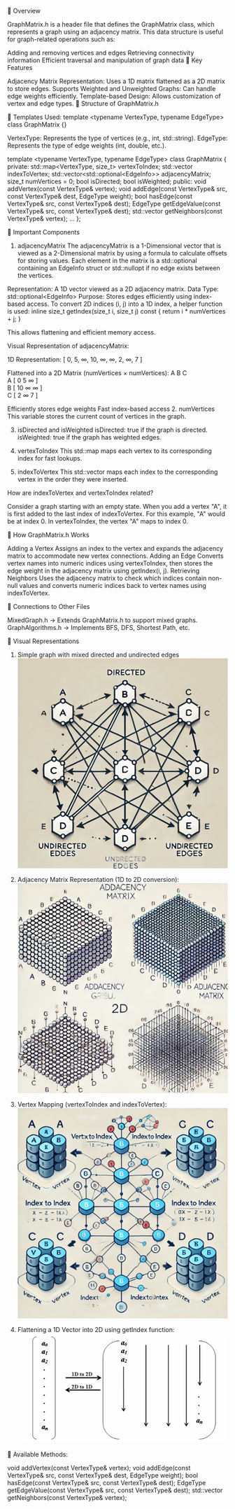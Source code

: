 📌 Overview

GraphMatrix.h is a header file that defines the GraphMatrix class, which represents a graph using an adjacency matrix. This data structure is useful for graph-related operations such as:

Adding and removing vertices and edges
Retrieving connectivity information
Efficient traversal and manipulation of graph data
🔹 Key Features

Adjacency Matrix Representation: Uses a 1D matrix flattened as a 2D matrix to store edges.
Supports Weighted and Unweighted Graphs: Can handle edge weights efficiently.
Template-based Design: Allows customization of vertex and edge types.
📌 Structure of GraphMatrix.h

🔹 Templates Used: 
template <typename VertexType, typename EdgeType>
class GraphMatrix {}

VertexType: Represents the type of vertices (e.g., int, std::string).
EdgeType: Represents the type of edge weights (int, double, etc.).

template <typename VertexType, typename EdgeType>
class GraphMatrix {
private:
    std::map<VertexType, size_t> vertexToIndex;
    std::vector<VertexType> indexToVertex;
    std::vector<std::optional<EdgeInfo<EdgeType>>> adjacencyMatrix;
    size_t numVertices = 0;
    bool isDirected;
    bool isWeighted;
public:
    void addVertex(const VertexType& vertex);
    void addEdge(const VertexType& src, const VertexType& dest, EdgeType weight);
    bool hasEdge(const VertexType& src, const VertexType& dest);
    EdgeType getEdgeValue(const VertexType& src, const VertexType& dest);
    std::vector<VertexType> getNeighbors(const VertexType& vertex);
    ...
};

🔹 Important Components

1. adjacencyMatrix
The adjacencyMatrix is a 1-Dimensional vector that is viewed as a 2-Dimensional matrix by using a formula to calculate offsets for storing values. Each element in the matrix is a std::optional containing an EdgeInfo struct or std::nullopt if no edge exists between the vertices.

Representation: A 1D vector viewed as a 2D adjacency matrix.
Data Type: std::optional<EdgeInfo<EdgeType>>
Purpose: Stores edges efficiently using index-based access.
To convert 2D indices (i, j) into a 1D index, a helper function is used:
inline size_t getIndex(size_t i, size_t j) const {
    return i * numVertices + j;
}

This allows flattening and efficient memory access.

Visual Representation of adjacencyMatrix:

1D Representation:
[ 0,  5, ∞, 10,  ∞, ∞, 2,  ∞, 7 ]

Flattened into a 2D Matrix (numVertices × numVertices):
   A   B   C  
A [ 0   5   ∞ ]  
B [ 10  ∞   ∞ ]  
C [ 2   ∞   7 ]  

Efficiently stores edge weights
Fast index-based access
2. numVertices
This variable stores the current count of vertices in the graph.

3. isDirected and isWeighted
isDirected: true if the graph is directed.
isWeighted: true if the graph has weighted edges.
4. vertexToIndex
This std::map maps each vertex to its corresponding index for fast lookups.

5. indexToVertex
This std::vector maps each index to the corresponding vertex in the order they were inserted.

How are indexToVertex and vertexToIndex related?

Consider a graph starting with an empty state. When you add a vertex "A", it is first added to the last index of indexToVertex. For this example, "A" would be at index 0. In vertexToIndex, the vertex "A" maps to index 0.

📌 How GraphMatrix.h Works

Adding a Vertex
Assigns an index to the vertex and expands the adjacency matrix to accommodate new vertex connections.
Adding an Edge
Converts vertex names into numeric indices using vertexToIndex, then stores the edge weight in the adjacency matrix using getIndex(i, j).
Retrieving Neighbors
Uses the adjacency matrix to check which indices contain non-null values and converts numeric indices back to vertex names using indexToVertex.

📌 Connections to Other Files

MixedGraph.h → Extends GraphMatrix.h to support mixed graphs.
GraphAlgorithms.h → Implements BFS, DFS, Shortest Path, etc.

📌 Visual Representations
1. Simple graph with mixed directed and undirected edges
![1.  ](assets/1.webp)

2. Adjacency Matrix Representation (1D to 2D conversion):
![2. ](assets/2.webp)

3. Vertex Mapping (vertexToIndex and indexToVertex):
![3. ](assets/3.webp)

4. Flattening a 1D Vector into 2D using getIndex function:
![4. ](assets/4.png)

📌 Available Methods:

void addVertex(const VertexType& vertex);
void addEdge(const VertexType& src, const VertexType& dest, EdgeType weight);
bool hasEdge(const VertexType& src, const VertexType& dest);
EdgeType getEdgeValue(const VertexType& src, const VertexType& dest);
std::vector<VertexType> getNeighbors(const VertexType& vertex);
